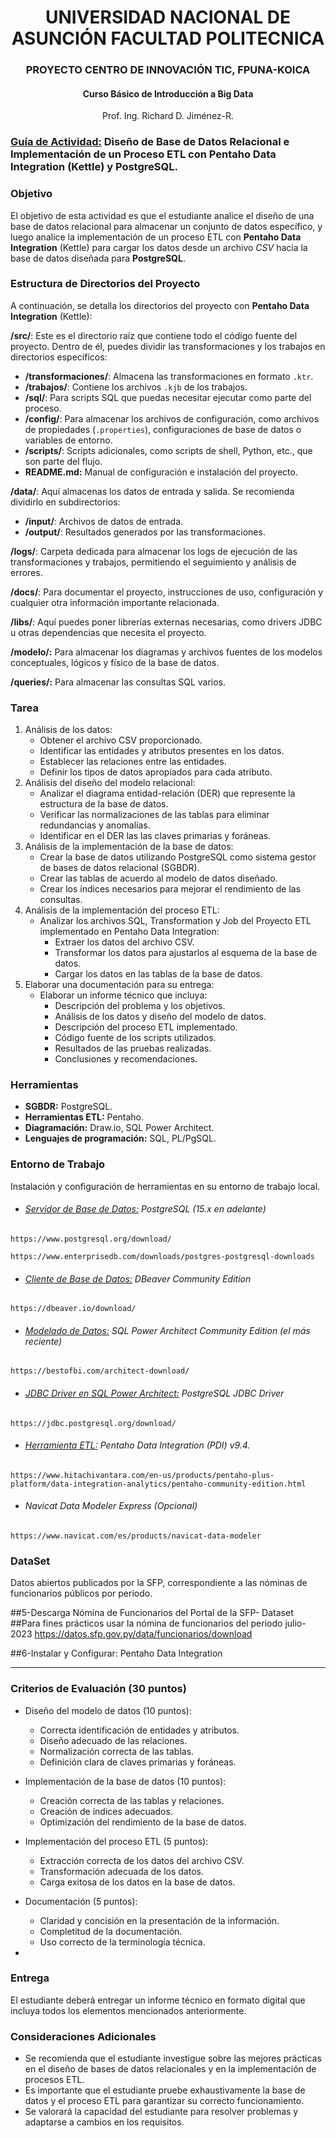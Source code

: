 <center><h1>UNIVERSIDAD NACIONAL DE ASUNCIÓN 
     FACULTAD POLITECNICA</h1></center>
<center><h3>PROYECTO CENTRO DE INNOVACIÓN TIC, FPUNA-KOICA</center>

<center><h4>Curso Básico de Introducción a Big Data</h4></center>

<center>Prof. Ing. Richard D. Jiménez-R.</center>

### **<u>Guía de Actividad:</u> Diseño de Base de Datos Relacional e Implementación de un Proceso ETL con Pentaho Data Integration (Kettle) y PostgreSQL.**



### Objetivo

El objetivo de esta actividad es que el estudiante analice el diseño de una base de datos relacional para almacenar un conjunto de datos específico, y luego analice la implementación de un proceso ETL con **Pentaho Data Integration** (Kettle) para cargar los datos desde un archivo *CSV* hacia la base de datos diseñada para **PostgreSQL**.



### Estructura de Directorios del Proyecto

A continuación, se detalla los directorios del proyecto con **Pentaho Data Integration** (Kettle):

**/src/**: Este es el directorio raíz que contiene todo el código fuente del proyecto. Dentro de él, puedes dividir las transformaciones y los trabajos en directorios específicos:

- **/transformaciones/**: Almacena las transformaciones en formato `.ktr`.
- **/trabajos/**: Contiene los archivos `.kjb` de los trabajos.
- **/sql/**: Para scripts SQL que puedas necesitar ejecutar como parte del proceso.
- **/config/**: Para almacenar los archivos de configuración, como archivos de propiedades (`.properties`), configuraciones de base de datos o variables de entorno.
- **/scripts/**: Scripts adicionales, como scripts de shell, Python, etc., que son parte del flujo.
- **README.md:** Manual de configuración e instalación del proyecto.

**/data/**: Aquí almacenas los datos de entrada y salida. Se recomienda dividirlo en subdirectorios:

- **/input/**: Archivos de datos de entrada.
- **/output/**: Resultados generados por las transformaciones.

**/logs/**: Carpeta dedicada para almacenar los logs de ejecución de las transformaciones y trabajos, permitiendo el seguimiento y análisis de errores.

**/docs/**: Para documentar el proyecto, instrucciones de uso, configuración y cualquier otra información importante relacionada.

**/libs/**: Aquí puedes poner librerías externas necesarias, como drivers JDBC u otras dependencias que necesita el proyecto.

**/modelo/:** Para almacenar los diagramas y archivos fuentes de los modelos conceptuales, lógicos y físico de la base de datos. 

**/queries/:** Para almacenar las consultas SQL varios.



### Tarea

1. Análisis de los datos:
   - Obtener el archivo CSV proporcionado.
   - Identificar las entidades y atributos presentes en los datos.
   - Establecer las relaciones entre las entidades.
   - Definir los tipos de datos apropiados para cada atributo.
2. Análisis del diseño del modelo relacional:
   - Analizar el diagrama entidad-relación (DER) que represente la estructura de la base de datos.
   - Verificar las normalizaciones de las tablas para eliminar redundancias y anomalías.
   - Identificar en el DER las las claves primarias y foráneas.
3. Análisis de la implementación de la base de datos:
   - Crear la base de datos utilizando PostgreSQL como sistema gestor de bases de datos relacional (SGBDR).
   - Crear las tablas de acuerdo al modelo de datos diseñado.
   - Crear los índices necesarios para mejorar el rendimiento de las consultas.
4. Análisis de la implementación del proceso ETL:
   - Analizar los archivos SQL, Transformation y Job del Proyecto ETL implementado en Pentaho Data Integration:
     - Extraer los datos del archivo CSV.
     - Transformar los datos para ajustarlos al esquema de la base de datos.
     - Cargar los datos en las tablas de la base de datos.
5. Elaborar una documentación para su entrega:
   - Elaborar un informe técnico que incluya:
     - Descripción del problema y los objetivos.
     - Análisis de los datos y diseño del modelo de datos.
     - Descripción del proceso ETL implementado.
     - Código fuente de los scripts utilizados.
     - Resultados de las pruebas realizadas.
     - Conclusiones y recomendaciones.



### Herramientas

- **SGBDR:** PostgreSQL.
- **Herramientas ETL:** Pentaho.
- **Diagramación:** Draw.io, SQL Power Architect.
- **Lenguajes de programación:** SQL, PL/PgSQL.



### Entorno de Trabajo

Instalación y configuración de herramientas en su entorno de trabajo local.

- ###### <u>Servidor de Base de Datos:</u> PostgreSQL (15.x en adelante)

`https://www.postgresql.org/download/`

`https://www.enterprisedb.com/downloads/postgres-postgresql-downloads`



- ###### <u>Cliente de Base de Datos:</u> DBeaver Community Edition

`https://dbeaver.io/download/`



- ###### <u>Modelado de Datos:</u> SQL Power Architect Community Edition (el más reciente)

`https://bestofbi.com/architect-download/`



- ###### <u>JDBC Driver en SQL Power Architect:</u> PostgreSQL JDBC Driver

`https://jdbc.postgresql.org/download/`



- ###### <u>Herramienta ETL:</u> Pentaho Data Integration (PDI) v9.4.

`https://www.hitachivantara.com/en-us/products/pentaho-plus-platform/data-integration-analytics/pentaho-community-edition.html`



- ###### Navicat Data Modeler Express (Opcional)

`https://www.navicat.com/es/products/navicat-data-modeler`



### DataSet

Datos abiertos publicados por la SFP, correspondiente a las nóminas de funcionarios públicos por periodo.

##5-Descarga Nómina de Funcionarios del Portal de la SFP- Dataset
##Para fines prácticos usar la nómina de funcionarios del periodo julio-2023
https://datos.sfp.gov.py/data/funcionarios/download

##6-Instalar y Configurar: Pentaho Data Integration

------------------------------



### Criterios de Evaluación (30 puntos)

- Diseño del modelo de datos (10 puntos):
  - Correcta identificación de entidades y atributos.
  - Diseño adecuado de las relaciones.
  - Normalización correcta de las tablas.
  - Definición clara de claves primarias y foráneas.
- Implementación de la base de datos (10 puntos):
  - Creación correcta de las tablas y relaciones.
  - Creación de índices adecuados.
  - Optimización del rendimiento de la base de datos.
- Implementación del proceso ETL (5 puntos):
  - Extracción correcta de los datos del archivo CSV.
  - Transformación adecuada de los datos.
  - Carga exitosa de los datos en la base de datos.
- Documentación (5 puntos):
  - Claridad y concisión en la presentación de la información.
  - Completitud de la documentación.
  - Uso correcto de la terminología técnica.

- 

### Entrega

El estudiante deberá entregar un informe técnico en formato digital que incluya todos los elementos mencionados anteriormente.

### Consideraciones Adicionales

- Se recomienda que el estudiante investigue sobre las mejores prácticas en el diseño de bases de datos relacionales y en la implementación de procesos ETL.
- Es importante que el estudiante pruebe exhaustivamente la base de datos y el proceso ETL para garantizar su correcto funcionamiento.
- Se valorará la capacidad del estudiante para resolver problemas y adaptarse a cambios en los requisitos.
